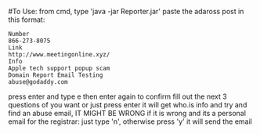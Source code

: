 #To Use:
from cmd, type 'java -jar Reporter.jar'
paste the adaross post in this format:
```
Number
866-273-8075
Link
http://www.meetingonline.xyz/
Info
Apple tech support popup scam
Domain Report Email Testing
abuse@godaddy.com
```
press enter and type e then enter again to confirm
fill out the next 3 questions of you want or just press enter
it will get who.is info and try and find an abuse email, IT MIGHT BE WRONG
if it is wrong and its a personal email for the registrar: just type 'n', otherwise press 'y'
it will send the email
